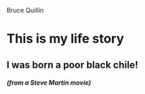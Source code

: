 Bruce Quillin
# This is my life story
## I was born a poor black chile!
##### (from a Steve Martin movie)
